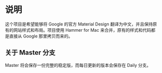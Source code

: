 # 说明

这个项目是希望能够将 Google 的官方 Material Design 翻译为中文，并且保持原有的网站样式和布局。项目使用 Hammer for Mac 来合并，原有的样式和代码都是直接从 Google 那里拷贝而来的。

## 关于 Master 分支

Master 将会保存一份完整的稳定版，而每日更新的版本会保存在 Daily 分支。
